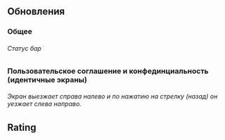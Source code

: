 ## Обновления
### Общее
###### Статус бар
### Пользовательское соглашение и конфединциальность (идентичные экраны)
###### Экран выезжает справа налево и по нажатию на стрелку (назад) он уезжает слева направо.
## Rating
